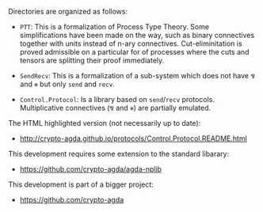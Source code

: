Directories are organized as follows:
  * `PTT`: This is a formalization of Process Type Theory. Some simplifications
    have been made on the way, such as binary connectives together with units
    instead of n-ary connectives. Cut-eliminitation is proved admissible on
    a particular for of processes where the cuts and tensors are splitting
    their proof immediately.

  * `SendRecv`: This is a formalization of a sub-system which does not have `⅋`
    and `⊗` but only `send` and `recv`.

  * `Control.Protocol`: Is a library based on `send`/`recv` protocols.
    Multiplicative connectives (`⅋` and `⊗`) are partially emulated.

The HTML highlighted version (not necessarily up to date):
  * http://crypto-agda.github.io/protocols/Control.Protocol.README.html

This development requires some extension to the standard libarary:
  * https://github.com/crypto-agda/agda-nplib

This development is part of a bigger project:
  * https://github.com/crypto-agda
